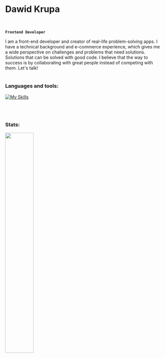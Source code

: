 # Dawid Krupa

<br />

**`Frontend Developer`**

I am a front-end developer and creator of real-life problem-solving apps. I have a technical background and e-commerce experience, which gives me a wide perspective on challenges and problems that need solutions. Solutions that can be solved with good code. I believe that the way to success is by collaborating with great people instead of competing with them. Let's talk!

#

### Languages and tools:
[![My Skills](https://skillicons.dev/icons?i=js,ts,react,nextjs,express,nodejs,tailwind,sass,materialui,git,github,figma,ps)](https://skillicons.dev)

<br />

#

### Stats:

<img align="left" width="42.5%" src="https://github-readme-stats.vercel.app/api/top-langs/?username=davidkrupa&layout=compact" />



